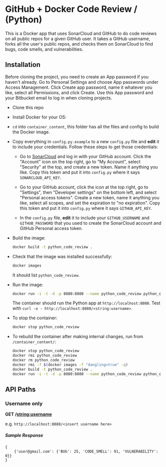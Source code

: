 
# GitHub + Docker Code Review / (Python)

This is a Docker app that uses SonarCloud and GitHub to do code reviews on all public repos for a given GitHub user. It takes a GitHub username, forks all the user's public repos, and checks them on SonarCloud to find bugs, code smells, and vulnerabilities.

## Installation

Before cloning the project, you need to create an App password if you haven't already. Go to Personal Settings and choose App passwords under Access Management. Click Create app password, name it whatever you like, select all Permissions, and click Create. Use this App password and your Bitbucket email to log in when cloning projects.

- Clone this repo

- Install Docker for your OS:

- `cd` into `container_content`, this folder has all the files and config to build the Docker image.

- Copy everything in `config.py.example` to a new `config.py` file and **edit** it to include your credentials. Follow these steps to get those credentials:

    - Go to [SonarCloud](https://sonarcloud.io/) and log in with your GitHub account. Click the "Account" icon on the top right, go to "My Account", select "Security" at the top, and create a new token. Name it anything you like. Copy this token and put it into `config.py` where it says `SONARCLOUD_API_KEY`.
    

    - Go to your GitHub account, click the icon at the top right, go to "Settings", then "Developer settings" on the bottom left, and select "Personal access tokens". Create a new token, name it anything you like, select all scopes, and set the expiration to "no expiration". Copy this token and put it into `config.py` where it says `GITHUB_API_KEY`.


    - In the `config.py` file, **edit** it to include your `GITHUB_USERNAME` and `GITHUB_PASSWORD` that you used to create the SonarCloud account and GitHub Personal access token.


- Build the image:

    ```sh
    docker build -t python_code_review .
    ```

- Check that the image was installed successfully:

    ```sh
    docker images
    ```

    It should list `python_code_review`.

- Run the image:

    ```sh
    docker run -i -t -d -p 8080:8080 --name python_code_review python_code_review
    ```

    The container should run the Python app at `http://localhost:8080`. Test with `curl -o - http://localhost:8080/<string:username>`.


- To stop the container:

    ```sh
    docker stop python_code_review
    ```

- To rebuild the container after making internal changes, run from `/container_content/`:

    ```sh
    docker stop python_code_review
    docker rmi python_code_review
    docker rm python_code_review
    docker rmi -f $(docker images -f "dangling=true" -q)
    docker build -t python_code_review .
    docker run -i -t -d -p 8080:8080 --name python_code_review python_code_review
    ```

## API Paths

### Username only

**GET /<string:username>**

e.g. `http://localhost:8080/<insert username here>`

##### Sample Response

```
{
    {'user@gmail.com': {'BUG': 25, 'CODE_SMELL': 91, 'VULNERABILITY': 0}}
}
```
